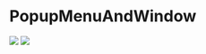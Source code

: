 # PopupMenuAndWindow


<img src="https://s3.amazonaws.com/khata/bill/9b1ff056-4ebf-473d-976f-64476d42902b.jpg">
<img src="https://s3.amazonaws.com/khata/bill/96e44101-ffea-4ca1-94fe-85bd9def7df1.jpg
">

